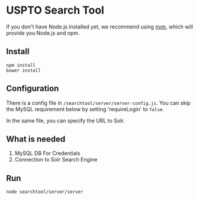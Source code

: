 # USPTO Search Tool 

If you don't have Node.js installed yet, we recommend using [nvm](https://github.com/creationix/nvm), which will provide you Node.js and npm.

## Install 
    
    npm install
    bower install

## Configuration
There is a config file in `/searchtool/server/server-config.js`. You can skip the MySQL requirement below by setting 'requireLogin' to `false`.

In the same file, you can specify the URL to Solr.

## What is needed

1. MySQL DB For Credentials
2. Connection to Solr Search Engine

## Run
`node searchtool/server/server`


